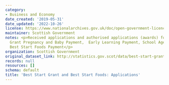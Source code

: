 ```yaml
---
category:
- Business and Economy
date_created: '2019-05-31'
date_updated: '2022-10-26'
license: https://www.nationalarchives.gov.uk/doc/open-government-licence/version/3/
maintainer: Scottish Government
notes: <p>Received applications and authorised applications (awards) for Best Start
  Grant Pregnancy and Baby Payment,  Early Learning Payment, School Age Payment and
  Best Start Foods Payment</p>
organization: Scottish Government
original_dataset_link: http://statistics.gov.scot/data/best-start-grant
records: null
resources: []
schema: default
title: 'Best Start Grant and Best Start Foods: Applications'
---
```

